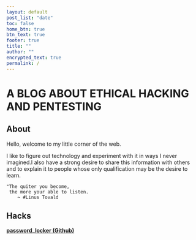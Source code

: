 ```yaml
---
layout: default
post_list: "date"
toc: false
home_btn: true
btn_text: true
footer: true
title: ""
author: ""
encrypted_text: true
permalink: /
---
```


#  A BLOG ABOUT ETHICAL HACKING AND PENTESTING

##  About
Hello, welcome to my little corner of the web.

I like to figure out technology and experiment with it in ways I
never imagined.I also have a strong desire to share this information with
others and to explain it to people whose only qualification may be the desire to learn.

```
"The quiter you become, 
 the more your able to listen. 
    ~ #Linus Tovald
```
## Hacks

[**password_locker (Github)**](https://github.com/akiritsu/pRoJEct-NeGYa)

